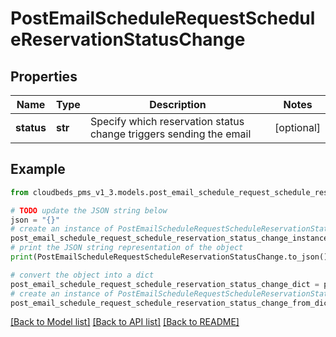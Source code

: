 # PostEmailScheduleRequestScheduleReservationStatusChange



## Properties

Name | Type | Description | Notes
------------ | ------------- | ------------- | -------------
**status** | **str** | Specify which reservation status change triggers sending the email | [optional] 

## Example

```python
from cloudbeds_pms_v1_3.models.post_email_schedule_request_schedule_reservation_status_change import PostEmailScheduleRequestScheduleReservationStatusChange

# TODO update the JSON string below
json = "{}"
# create an instance of PostEmailScheduleRequestScheduleReservationStatusChange from a JSON string
post_email_schedule_request_schedule_reservation_status_change_instance = PostEmailScheduleRequestScheduleReservationStatusChange.from_json(json)
# print the JSON string representation of the object
print(PostEmailScheduleRequestScheduleReservationStatusChange.to_json())

# convert the object into a dict
post_email_schedule_request_schedule_reservation_status_change_dict = post_email_schedule_request_schedule_reservation_status_change_instance.to_dict()
# create an instance of PostEmailScheduleRequestScheduleReservationStatusChange from a dict
post_email_schedule_request_schedule_reservation_status_change_from_dict = PostEmailScheduleRequestScheduleReservationStatusChange.from_dict(post_email_schedule_request_schedule_reservation_status_change_dict)
```
[[Back to Model list]](../README.md#documentation-for-models) [[Back to API list]](../README.md#documentation-for-api-endpoints) [[Back to README]](../README.md)


